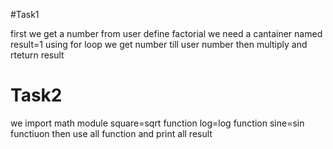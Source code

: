 #Task1

first we get a number from user
define factorial
we need a cantainer named result=1
using for loop we get number till user number then multiply
and rteturn result


# Task2
we import math module
square=sqrt function
log=log function
sine=sin functiuon
then use all function and print all result
